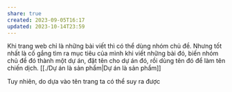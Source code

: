 ```yaml
---
share: true
created: 2023-09-05T16:17
updated: 2023-10-14T23:59
---
```


Khi trang web chỉ là những bài viết thì có thể dùng nhóm chủ đề. Nhưng tốt nhất là cố gắng tìm ra mục tiêu của mình khi viết những bài đó, biến nhóm chủ đề đó thành một dự án, đặt tên cho dự án đó, rồi dùng tên đó để làm tên chiến dịch.
[[./Dự án là sản phẩm|Dự án là sản phẩm]]

Tuy nhiên, do dựa vào tên trang ta có thể suy ra được